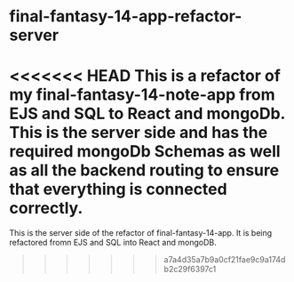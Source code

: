 # final-fantasy-14-app-refactor-server
<<<<<<< HEAD
This is a refactor of my final-fantasy-14-note-app from EJS and SQL to React and mongoDb. This is the server side and has the required mongoDb Schemas as well as all the backend routing to ensure that everything is connected correctly.
=======
This is the server side of the refactor of final-fantasy-14-app. It is being refactored fromn EJS and SQL into React and mongoDB.
>>>>>>> a7a4d35a7b9a0cf21fae9c9a174db2c29f6397c1
